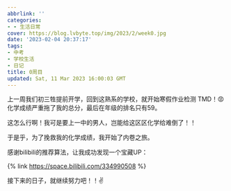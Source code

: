 ```yaml
---
abbrlink: ''
categories:
- - 生活日常
cover: https://blog.lvbyte.top/img/2023/2/week0.jpg
date: '2023-02-04 20:37:17'
tags:
- 中考
- 学校生活
- 日记
title: 0周目
updated: Sat, 11 Mar 2023 16:00:03 GMT
---
```

上一周我们初三牲提前开学，回到这熟系的学校，就开始寒假作业检测
TMD！😡 化学成绩严重拖了我的总分，最后在年级的排名只有59。

这怎么行啊！我可是要上一中的男人，岂能给这区区化学给难倒了！！

于是乎，为了挽救我的化学成绩，我开始了内卷之旅。

感谢bilibili的推荐算法，让我成功发现一个宝藏UP：

{% link https://space.bilibili.com/334990508 %}

接下来的日子，就继续努力吧！！✌
